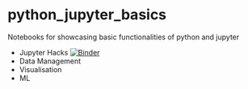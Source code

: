 # python_jupyter_basics
Notebooks for showcasing basic functionalities of python and jupyter

- Jupyter Hacks 
[![Binder](https://mybinder.org/badge_logo.svg)](https://mybinder.org/v2/gh/astridwalle/python_jupyter_basics.git/HEAD?filepath=JupyterHacks%2FJupyter-Hacks.ipynb)
- Data Management
- Visualisation
- ML
